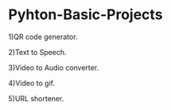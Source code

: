# Pyhton-Basic-Projects
1)QR code generator.

2)Text to Speech.

3)Video to Audio converter.

4)Video to gif.

5)URL shortener.

